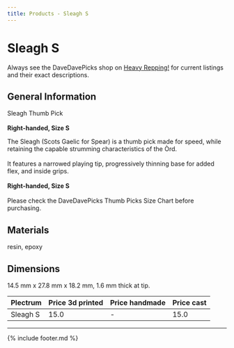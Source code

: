 ```yaml
---
title: Products - Sleagh S
---
```

# Sleagh S

Always see the DaveDavePicks shop on [Heavy Repping!](https://www.heavyrepping.com/store/shop/davedavepicks/) for current listings and their exact descriptions.

## General Information
Sleagh Thumb Pick<br/><br/>**Right-handed, Size S**

The Sleagh (Scots Gaelic for Spear) is a thumb pick made for speed, while retaining the capable strumming characteristics of the Òrd.<br/><br/>It features a narrowed playing tip, progressively thinning base for added flex, and inside grips.<br/><br/>**Right-handed, Size S**<br/><br/>Please check the DaveDavePicks Thumb Picks Size Chart before purchasing.

## Materials
resin, epoxy

## Dimensions
14.5 mm x 27.8 mm x 18.2 mm, 1.6 mm thick at tip.

| **Plectrum**                                        | **Price 3d printed**   | **Price handmade**   | **Price cast**   |
|:----------------------------------------------------|:-----------------------|:---------------------|:-----------------|
| Sleagh S                                          | 15.0               | -             | 15.0         |

---

{% include footer.md %}